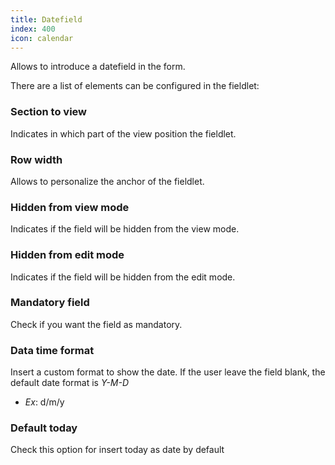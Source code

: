 ```yaml
---
title: Datefield
index: 400
icon: calendar
---
```


Allows to introduce a datefield in the form.

There are a list of elements can be configured in the fieldlet:

### Section to view

Indicates in which part of the view position the fieldlet.

### Row width

Allows to personalize the anchor of the fieldlet.

### Hidden from view mode

Indicates if the field will be hidden from the view mode.

### Hidden from edit mode

Indicates if the field will be hidden from the edit mode.

### Mandatory field

Check if you want the field as mandatory.

### Data time format

Insert a custom format to show the date. If the user leave the field blank, the default date format is *Y-M-D*

- *Ex*: d/m/y

### Default today

Check this option for insert today as date by default
